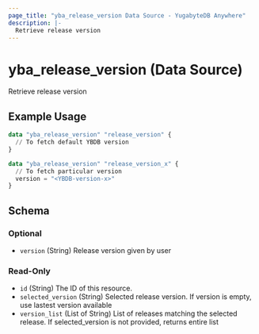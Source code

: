 ```yaml
---
page_title: "yba_release_version Data Source - YugabyteDB Anywhere"
description: |-
  Retrieve release version
---
```


# yba_release_version (Data Source)

Retrieve release version

## Example Usage

```terraform
data "yba_release_version" "release_version" {
  // To fetch default YBDB version
}

data "yba_release_version" "release_version_x" {
  // To fetch particular version
  version = "<YBDB-version-x>"
}
```

<!-- schema generated by tfplugindocs -->
## Schema

### Optional

- `version` (String) Release version given by user

### Read-Only

- `id` (String) The ID of this resource.
- `selected_version` (String) Selected release version. If version is empty, use lastest version available
- `version_list` (List of String) List of releases matching the selected release. If selected_version is not provided, returns entire list